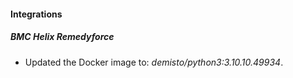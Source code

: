 #### Integrations
##### BMC Helix Remedyforce
- Updated the Docker image to: *demisto/python3:3.10.10.49934*.
